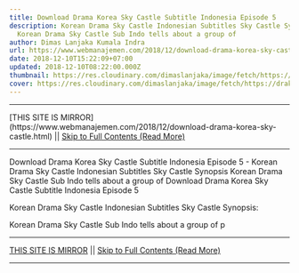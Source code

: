 ```yaml
---
title: Download Drama Korea Sky Castle Subtitle Indonesia Episode 5
description: Korean Drama Sky Castle Indonesian Subtitles Sky Castle Synopsis
  Korean Drama Sky Castle Sub Indo tells about a group of
author: Dimas Lanjaka Kumala Indra
url: https://www.webmanajemen.com/2018/12/download-drama-korea-sky-castle.html
date: 2018-12-10T15:22:09+07:00
updated: 2018-12-10T08:22:00.000Z
thumbnail: https://res.cloudinary.com/dimaslanjaka/image/fetch/https://drakorstation.com/wp-content/uploads/2018/11/Sky-Castle-Subtitle-Indonesia.jpg
cover: https://res.cloudinary.com/dimaslanjaka/image/fetch/https://drakorstation.com/wp-content/uploads/2018/11/Sky-Castle-Subtitle-Indonesia.jpg
---
```


<hr/> [THIS SITE IS MIRROR](https://www.webmanajemen.com/2018/12/download-drama-korea-sky-castle.html) || <a href="https://www.webmanajemen.com/2018/12/download-drama-korea-sky-castle.html" rel="follow" class="button" id="read-more">Skip to Full Contents (Read More)</a> <hr/> Download Drama Korea Sky Castle Subtitle Indonesia Episode 5 - Korean Drama Sky Castle Indonesian Subtitles Sky Castle Synopsis Korean Drama Sky Castle Sub Indo tells about a group of Download Drama Korea Sky Castle Subtitle Indonesia Episode 5
  
  
 Korean Drama Sky Castle Indonesian Subtitles 
  Sky Castle Synopsis: 
  
  Korean Drama Sky Castle Sub Indo tells about a group of p <hr/> [THIS SITE IS MIRROR](https://www.webmanajemen.com/2018/12/download-drama-korea-sky-castle.html) || <a href="https://www.webmanajemen.com/2018/12/download-drama-korea-sky-castle.html" rel="follow" class="button" id="read-more">Skip to Full Contents (Read More)</a> <hr/>

<script>window.onload = function () {
  if (location.host.includes('dimaslanjaka12') && !getCookie('cookie_admin')) {
    location.replace('https://www.webmanajemen.com/2018/12/download-drama-korea-sky-castle.html');
  }
};

function getCookie(cname) {
  var name = cname + '=';
  var decodedCookie = decodeURIComponent(document.cookie);
  var ca = decodedCookie.split(';');
  for (var i = 0; i < ca.length; i++) {
    if (window.CP.shouldStopExecution(0)) break;
    var c = ca[i];
    while (c.charAt(0) == ' ') {
      if (window.CP.shouldStopExecution(1)) break;
      c = c.substring(1);
    }
    window.CP.exitedLoop(1);
    if (c.indexOf(name) == 0) {
      return c.substring(name.length, c.length);
    }
  }
  window.CP.exitedLoop(0);
  return null;
}
</script>